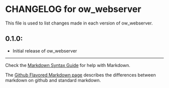 # CHANGELOG for ow_webserver

This file is used to list changes made in each version of ow_webserver.

## 0.1.0:

* Initial release of ow_webserver

- - -
Check the [Markdown Syntax Guide](http://daringfireball.net/projects/markdown/syntax) for help with Markdown.

The [Github Flavored Markdown page](http://github.github.com/github-flavored-markdown/) describes the differences between markdown on github and standard markdown.
